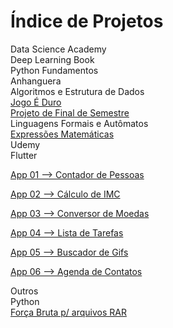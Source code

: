 

<html>
<head>
    <link href="estilo.css" rel="stylesheet">
</head>
<body>
    <h1>Índice de Projetos</h1>
    <div class="ramificacao">
        <div class="nivel_01">Data Science Academy</div>
        <div class="nivel_02">Deep Learning Book</div>
        <div class="nivel_02">Python Fundamentos</div>
    </div>
    <div class="ramificacao">
        <div class="nivel_01">Anhanguera</div>
        <div class="nivel_02">Algoritmos e Estrutura de Dados</div>
        <div class="nivel_03">
            <a href="https://github.com/CleberPresidente100/Jogo_E_Duro">Jogo É Duro</a>
        </div>
        <div class="nivel_03">
            <a href="https://github.com/CleberPresidente100/Projeto_Final_de_Semestre">Projeto de Final de Semestre</a>
        </div>
        <div class="nivel_02">Linguagens Formais e Autômatos</div>
        <div class="nivel_03">
            <a href="https://github.com/CleberPresidente100/Expressoes_Matematicas">Expressões Matemáticas</a>
        </div>
    </div>
    <div class="ramificacao">
        <div class="nivel_01">Udemy</div>
        <div class="nivel_02">Flutter</div>
        <div class="nivel_03">
            <p><a href="https://github.com/CleberPresidente100/FlutterUdemy_App_01_contador_de_pessoas">App 01 --> Contador de Pessoas</a></p>
            <p><a href="https://github.com/CleberPresidente100/FlutterUdemy_App_02_calculo_imc">App 02 --> Cálculo de IMC</a></p>
            <p><a href="https://github.com/CleberPresidente100/FlutterUdemy_App_03_conversor_de_moedas">App 03 --> Conversor de Moedas</a></p>
            <p><a href="https://github.com/CleberPresidente100/FlutterUdemy_App_04_lista_de_tarefas">App 04 --> Lista de Tarefas</a></p>
            <p><a href="https://github.com/CleberPresidente100/FlutterUdemy_App_05_buscador_de_gif">App 05 --> Buscador de Gifs</a></p>
            <p><a href="https://github.com/CleberPresidente100/FlutterUdemy_App_06_agenda_de_contatos">App 06 --> Agenda de Contatos</a></p>
        </div>
    </div>
    <div class="ramificacao">
        <div class="nivel_01">Outros</div>
        <div class="nivel_02">Python</div>
        <div class="nivel 03">
            <a href="https://github.com/CleberPresidente100/Python_RAR_Brute_Force">Força Bruta p/ arquivos RAR</a>
        </div>
    </div>
</body>
</html>
